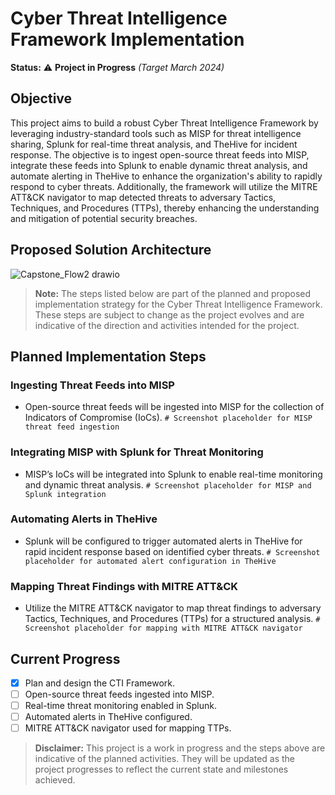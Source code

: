 # Cyber Threat Intelligence Framework Implementation

**Status:** ⚠️ **Project in Progress** <i>(Target March 2024)</i>

## Objective

This project aims to build a robust Cyber Threat Intelligence Framework by leveraging industry-standard tools such as MISP for threat intelligence sharing, Splunk for real-time threat analysis, and TheHive for incident response. The objective is to ingest open-source threat feeds into MISP, integrate these feeds into Splunk to enable dynamic threat analysis, and automate alerting in TheHive to enhance the organization's ability to rapidly respond to cyber threats. Additionally, the framework will utilize the MITRE ATT&CK navigator to map detected threats to adversary Tactics, Techniques, and Procedures (TTPs), thereby enhancing the understanding and mitigation of potential security breaches.

## Proposed Solution Architecture
![Capstone_Flow2 drawio](https://github.com/arviiyer/CTI-Framework/assets/26136879/f5c49c68-b4bc-473a-a65a-98299dd98ae0)

> **Note:** The steps listed below are part of the planned and proposed implementation strategy for the Cyber Threat Intelligence Framework. These steps are subject to change as the project evolves and are indicative of the direction and activities intended for the project.

## Planned Implementation Steps

### Ingesting Threat Feeds into MISP
- Open-source threat feeds will be ingested into MISP for the collection of Indicators of Compromise (IoCs).
  `# Screenshot placeholder for MISP threat feed ingestion`

### Integrating MISP with Splunk for Threat Monitoring
- MISP’s IoCs will be integrated into Splunk to enable real-time monitoring and dynamic threat analysis.
  `# Screenshot placeholder for MISP and Splunk integration`

### Automating Alerts in TheHive
- Splunk will be configured to trigger automated alerts in TheHive for rapid incident response based on identified cyber threats.
  `# Screenshot placeholder for automated alert configuration in TheHive`

### Mapping Threat Findings with MITRE ATT&CK
- Utilize the MITRE ATT&CK navigator to map threat findings to adversary Tactics, Techniques, and Procedures (TTPs) for a structured analysis.
  `# Screenshot placeholder for mapping with MITRE ATT&CK navigator`

## Current Progress

- [x] Plan and design the CTI Framework.
- [ ] Open-source threat feeds ingested into MISP.
- [ ] Real-time threat monitoring enabled in Splunk.
- [ ] Automated alerts in TheHive configured.
- [ ] MITRE ATT&CK navigator used for mapping TTPs.

> **Disclaimer:** This project is a work in progress and the steps above are indicative of the planned activities. They will be updated as the project progresses to reflect the current state and milestones achieved.
